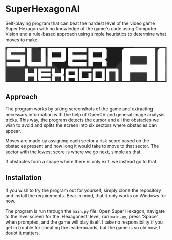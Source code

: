 # SuperHexagonAI
Self-playing program that can beat the hardest level of the video game Super Hexagon with no knowledge of the game's code using Computer Vision and a rule-based approach using simple heuristics to determine what moves to make.

![Banner Image](banner.png "Super Hexagon AI")

## Approach
The program works by taking screenshots of the game and extracting necessary information with the help of OpenCV and general image analysis tricks. This way, the program detects the cursor and all the obstacles we wish to avoid and splits the screen into six sectors where obstacles can appear.

Moves are made by assigning each sector a risk score based on the obstacles present and how long it would take to move to that sector. The sector with the lowest score is where we go next, simple as that.

If obstacles form a shape where there is only exit, we instead go to that.

## Installation
If you wish to try the program out for yourself, simply clone the repository and install the requirements. Bear in mind, that it only works on Windows for now.

The program is run through the `main.py` file. Open Super Hexagon, navigate to the level screen for the 'Hexagonest' level, run `main.py`, press 'Space' when prompted, and the game will play itself. I take no responsibility if you get in trouble for cheating the leaderboards, but the game is so old now, I doubt it matters.